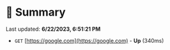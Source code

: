 # 📖 Summary
Last updated: **6/22/2023, 6:51:21 PM**

- `GET` [https://google.com](https://google.com) - **Up** (340ms)
